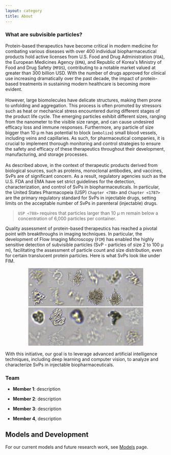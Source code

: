 ```yaml
---
layout: category
title: About
---
```


### What are subvisible particles?

Protein-based therapeutics have become critical in modern medicine for combating various diseases with over 400 individual biopharmaceutical products hold active licenses from U.S. Food and Drug Administration (`FDA`), the European Medicines Agency (`EMA`), and Republic of Korea's Ministry of Food and Drug Safety (`MFDS`), contributing to a notable market valued at greater than 300 billion USD. With the number of drugs approved for clinical use increasing dramatically over the past decade, the impact of protein-based treatments in sustaining modern healthcare is becoming more evident.
<br>
<br>
However, large biomolecules have delicate structures, making them prone to unfolding and aggregation. This process is often promoted by stressors such as heat or mechanical stress encountered during different stages of the product life cycle. The emerging particles  exhibit different sizes, ranging from the nanometer to the visible size range, and can cause undesired efficacy loss and immune responses. Furthermore, any particle of size bigger than 10 &#181; m has potential to block (`embolize`) small blood vessels, including veins and capillaries. As such, for pharmaceutical companies, it is crucial to implement thorough monitoring and control strategies to ensure the safety and efficacy of these therapeutics throughout their development, manufacturing, and storage processes.
<br>
<br>
As described above, in the context of therapeutic products derived from biological sources, such as proteins, monoclonal antibodies, and vaccines, SvPs are of significant concern. As a result, regulatory agencies such as the U.S. FDA and EMA have set strict guidelines for the detection, characterization, and control of SvPs in biopharmaceuticals. In particular, the United States Pharmacopeia (USP) `Chapter <788>` and `Chapter <1787>` are the primary regulatory standard for SvPs in injectable drugs, setting limits on the acceptable number of SvPs in parenteral (injectable) drugs.

> `USP <788>` requires that particles larger than 10 &#181; m remain below a concentration of 6,000 particles per container.

Quality assessment of protein-based therapeutics has reached a pivotal point with breakthroughs in imaging techniques. In particular, the development of Flow Imaging Microscopy (`FIM`) has enabled the highly sensitive detection of subvisible particles (SvP - particles of size 2 to 100 &#181; m), facilitating the assessment of particle count and size distribution, even for certain translucent protein particles. Here is what SvPs look like under FIM.

<center><img src="https://raw.githubusercontent.com/SubVisibility/subvisibility.github.io/refs/heads/master/_screenshots/mech_color_stacked.png?raw=true" alt="Sub-Visibility icon"></center>

<center><img src="https://raw.githubusercontent.com/SubVisibility/subvisibility.github.io/refs/heads/master/_screenshots/heat_color_stacked.png?raw=true" alt="Sub-Visibility icon"></center>


With this initiative, our goal is to leverage advanced artificial intelligence techniques, including deep learning and computer vision, to analyze and characterize SvPs in injectable biopharmaceuticals.

### Team

- **Member 1**: description
  
- **Member 2**: description
  
- **Member 3**: description
  
- **Member 4**, description

## Models and Development

For our current models and future research work, see [Models](https://subvisibility.github.io/category/Models.html) page.
